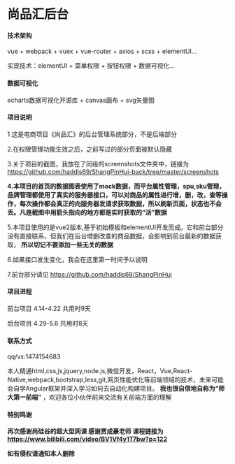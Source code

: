 # 尚品汇后台

 #### 技术架构

 vue + webpack + vuex + vue-router + axios + scss + elementUI...
 
 实现技术：elementUI + 菜单权限 + 按钮权限 + 数据可视化...

#### 数据可视化
 echarts数据可视化开源库 + canvas画布 + svg矢量图

#### 项目说明

1.这是电商项目《尚品汇》的后台管理系统部分，不是后端部分

2.在权限管理功能生效之后，之前写过的部分页面被默认隐藏

3.关于项目的截图，我放在了同级的screenshots文件夹中，链接为 https://github.com/haddis69/ShangPinHui-back/tree/master/screenshots 

 **4.本项目的首页的数据图表使用了mock数据，而平台属性管理，spu,sku管理，品牌管理都使用了真实的服务器接口，可以对商品的属性进行增，删，改，查等操作，每次操作都会真正的向服务器发请求获取数据，所以刷新页面，状态也不会丢。凡是截图中用箭头指向的地方都是实时获取的“活”数据** 

5.本项目使用的是vue2版本,基于初始模板和elementUI开发而成。它和前台部分没有直接联系，但我们在后台增删改查的商品数据，会影响到前台最新的数据获取， **所以切记不要添加一些无关的数据** 

6.如果接口发生变化，我会在这里第一时间予以说明

7.前台部分请见 https://github.com/haddis69/ShangPinHui

#### 项目进程

前台项目 4.14-4.22 共用时9天

后台项目 4.29-5.6  共用时8天

#### 联系方式 

qq/vx:1474154683 

本人精通html,css,js,jquery,node.js,微信开发，React，Vue,React-Native,webpack,bootstrap,less,git,网页性能优化等前端领域的技术，未来可能会自学Angular框架并深入学习如何去自动化构建项目。 **我也很自信地自称为“师大第一前端”** ，欢迎各位小伙伴前来交流有关前端方面的理解
 
#### 特别鸣谢

  **再次感谢尚硅谷的超大型网课 感谢贾成豪老师 课程链接为 https://www.bilibili.com/video/BV1Vf4y1T7bw?p=122** 

 **如有侵权请通知本人删除** 